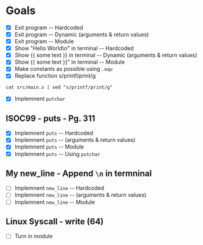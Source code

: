 # Goals

- [X] Exit program -- Hardcoded
- [X] Exit program -- Dynamic (arguments & return values)
- [X] Exit program -- Module
- [X] Show "Hello World\n" in terminal -- Hardcoded
- [X] Show {{ some text }} in terminal -- Dynamic (arguments & return values)
- [X] Show {{ some text }}" in terminal -- Module
- [X] Make constants as possible using `.equ`
- [X] Replace function s/printf/print/g
```
cat src/main.s | sed "s/printf/print/g"

```

- [X] Implemnent `putchar`

## ISOC99 - puts - Pg. 311
- [X] Implemnent `puts` -- Hardcoded
- [X] Implemnent `puts` -- (arguments & return values)
- [X] Implemnent `puts` -- Module
- [X] Implemnent `puts` -- Using `putchar`

## My new_line - Append `\n` in termninal
- [ ] Implemnent `new_line` -- Hardcoded
- [ ] Implemnent `new_line` -- (arguments & return values)
- [ ] Implemnent `new_line` -- Module

## Linux Syscall - write (64)
- [ ] Turn in module